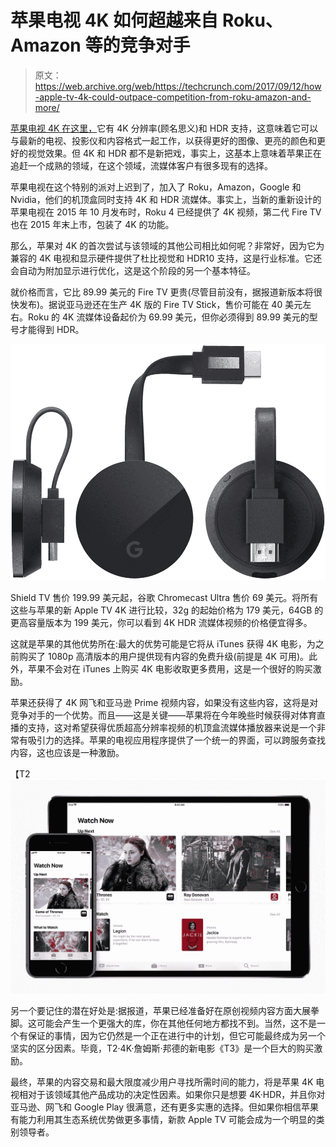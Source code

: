 # 苹果电视 4K 如何超越来自 Roku、Amazon 等的竞争对手

> 原文：<https://web.archive.org/web/https://techcrunch.com/2017/09/12/how-apple-tv-4k-could-outpace-competition-from-roku-amazon-and-more/>

[苹果电视 4K 在这里，](https://web.archive.org/web/20230315095319/https://techcrunch.com/2017/09/12/the-new-apple-tv-gets-a-4k-upgrade/)它有 4K 分辨率(顾名思义)和 HDR 支持，这意味着它可以与最新的电视、投影仪和内容格式一起工作，以获得更好的图像、更亮的颜色和更好的视觉效果。但 4K 和 HDR 都不是新把戏，事实上，这基本上意味着苹果正在追赶一个成熟的领域，在这个领域，流媒体客户有很多现有的选择。

苹果电视在这个特别的派对上迟到了，加入了 Roku，Amazon，Google 和 Nvidia，他们的机顶盒同时支持 4K 和 HDR 流媒体。事实上，当新的重新设计的苹果电视在 2015 年 10 月发布时，Roku 4 已经提供了 4K 视频，第二代 Fire TV 也在 2015 年末上市，包装了 4K 的功能。

那么，苹果对 4K 的首次尝试与该领域的其他公司相比如何呢？非常好，因为它为兼容的 4K 电视和显示硬件提供了杜比视觉和 HDR10 支持，这是行业标准。它还会自动为附加显示进行优化，这是这个阶段的另一个基本特征。

就价格而言，它比 89.99 美元的 Fire TV 更贵(尽管目前没有，据报道新版本将很快发布)。据说亚马逊还在生产 4K 版的 Fire TV Stick，售价可能在 40 美元左右。Roku 的 4K 流媒体设备起价为 69.99 美元，但你必须得到 89.99 美元的型号才能得到 HDR。

[![](img/4ec7519f9abf9458ce69a8ed8c2b9202.png)](https://web.archive.org/web/20230315095319/https://techcrunch.com/wp-content/uploads/2016/09/chromecast-ultra.jpg)

Shield TV 售价 199.99 美元起，谷歌 Chromecast Ultra 售价 69 美元。将所有这些与苹果的新 Apple TV 4K 进行比较，32g 的起始价格为 179 美元，64GB 的更高容量版本为 199 美元，你可以看到 4K HDR 流媒体视频的价格便宜得多。

这就是苹果的其他优势所在:最大的优势可能是它将从 iTunes 获得 4K 电影，为之前购买了 1080p 高清版本的用户提供现有内容的免费升级(前提是 4K 可用)。此外，苹果不会对在 iTunes 上购买 4K 电影收取更多费用，这是一个很好的购买激励。

苹果还获得了 4K 网飞和亚马逊 Prime 视频内容，如果没有这些内容，这将是对竞争对手的一个优势。而且——这是关键——苹果将在今年晚些时候获得对体育直播的支持，这对希望获得优质超高分辨率视频的机顶盒流媒体播放器来说是一个非常有吸引力的选择。苹果的电视应用程序提供了一个统一的界面，可以跨服务查找内容，这也应该是一种激励。

【T2![](img/dd1234c76e6421b749211d21c657980f.png)

另一个要记住的潜在好处是:据报道，苹果已经准备好在原创视频内容方面大展拳脚。这可能会产生一个更强大的库，你在其他任何地方都找不到。当然，这不是一个有保证的事情，因为它仍然是一个正在进行中的计划，但它可能最终成为另一个坚实的区分因素。毕竟，T2·4K·詹姆斯·邦德的新电影《T3》是一个巨大的购买激励。

最终，苹果的内容交易和最大限度减少用户寻找所需时间的能力，将是苹果 4K 电视相对于该领域其他产品成功的决定性因素。如果你只是想要 4K·HDR，并且你对亚马逊、网飞和 Google Play 很满意，还有更多实惠的选择。但如果你相信苹果有能力利用其生态系统优势做更多事情，新款 Apple TV 可能会成为一个明显的类别领导者。